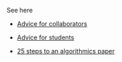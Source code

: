 See here 

- [Advice for collaborators](collaborators)

- [Advice for students](advice-students)

- [25 steps to an algorithmics paper](25steps)